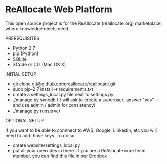 ReAllocate Web Platform 
============================
This open source project is for the ReAllocate (reallocate.org) marketplace, where knowledge meets need.

PREREQUISITES

- Python 2.7
- pip (Python)
- SQLite
- XCode or CLI (Mac OS X)

INITIAL SETUP

- git clone git@github.com:reallocate/reallocate.git
- sudo pip-2.7 install -r requirements.txt
- create a settings_local.py file next to settings.py
- ./manage.py syncdb (It will ask to create a superuser; answer "yes" -- and use admin / admin for consistency)
- ./manage.py runserver

OPTIONAL SETUP

If you want to be able to connnect to AWS, Google, LinkedIn, etc you will need to add those keys. To do so:

- create website/settings_local.py
- put all your overrides in there.  if you are a ReAllocate core team member, you can find this file in our Dropbox
